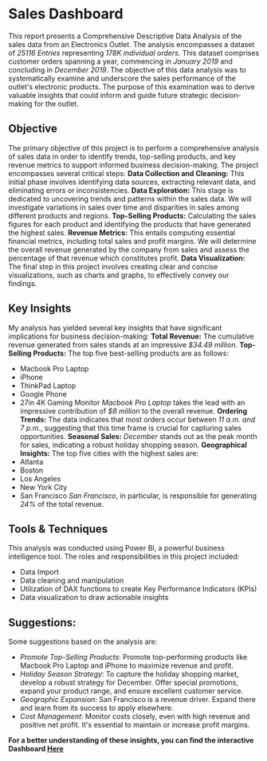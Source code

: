 # Sales Dashboard
This report presents a Comprehensive Descriptive Data Analysis of the sales data from an Electronics Outlet. The analysis encompasses a dataset of *25116 Entries* representing *178K individual orders*. This dataset comprises customer orders spanning a year, commencing in *January 2019* and concluding in *December 2019*. The objective of this data analysis was to systematically examine and underscore the sales performance of the outlet's electronic products. The purpose of this examination was to derive valuable insights that could inform and guide future strategic decision-making for the outlet.
 
## Objective
The primary objective of this project is to perform a comprehensive analysis of sales data in order to identify trends, top-selling products, and key revenue metrics to support informed business decision-making. The project encompasses several critical steps:
**Data Collection and Cleaning:** This initial phase involves identifying data sources, extracting relevant data, and eliminating errors or inconsistencies.
**Data Exploration:** This stage is dedicated to uncovering trends and patterns within the sales data. We will investigate variations in sales over time and disparities in sales among different products and regions.
**Top-Selling Products:** Calculating the sales figures for each product and identifying the products that have generated the highest sales.
**Revenue Metrics:** This entails computing essential financial metrics, including total sales and profit margins. We will determine the overall revenue generated by the company from sales and assess the percentage of that revenue which constitutes profit.
**Data Visualization:** The final step in this project involves creating clear and concise visualizations, such as charts and graphs, to effectively convey our findings.

## Key Insights
My analysis has yielded several key insights that have significant implications for business decision-making:
**Total Revenue:** The cumulative revenue generated from sales stands at an impressive *$34.49 million.*
**Top-Selling Products:** The top five best-selling products are as follows:
- Macbook Pro Laptop
- iPhone
- ThinkPad Laptop
- Google Phone
- 27in 4K Gaming Monitor
*Macbook Pro Laptop* takes the lead with an impressive contribution of *$8 million* to the overall revenue.
**Ordering Trends:** The data indicates that most orders occur between *11 a.m. and 7 p.m.*, suggesting that this time frame is crucial for capturing sales opportunities.
**Seasonal Sales:** *December* stands out as the peak month for sales, indicating a robust holiday shopping season.
**Geographical Insights:** The top five cities with the highest sales are:
- Atlanta
- Boston
- Los Angeles
- New York City
- San Francisco
*San Francisco*, in particular, is responsible for generating *24%* of the total revenue.
## Tools & Techniques
This analysis was conducted using Power BI, a powerful business intelligence tool. The roles and responsibilities in this project included:
- Data Import
- Data cleaning and manipulation
- Utilization of DAX functions to create Key Performance Indicators (KPIs)
- Data visualization to draw actionable insights
## Suggestions:
Some suggestions based on the analysis are:
- *Promote Top-Selling Products*: Promote top-performing products like Macbook Pro Laptop and iPhone to maximize revenue and profit.
- *Holiday Season Strategy*: To capture the holiday shopping market, develop a robust strategy for December. Offer special promotions, expand your product range, and ensure excellent customer service.
- *Geographic Expansion*: San Francisco is a revenue driver. Expand there and learn from its success to apply elsewhere.
- *Cost Management*: Monitor costs closely, even with high revenue and positive net profit. It's essential to maintain or increase profit margins.

__For a better understanding of these insights, you can find the interactive Dashboard [Here](https://lookerstudio.google.com/u/1/reporting/cc2f4eaa-0417-4e31-a989-e996e701e237/page/lZQaD)__
